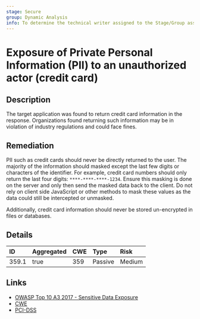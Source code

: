 ```yaml
---
stage: Secure
group: Dynamic Analysis
info: To determine the technical writer assigned to the Stage/Group associated with this page, see https://about.gitlab.com/handbook/engineering/ux/technical-writing/#assignments
---
```


# Exposure of Private Personal Information (PII) to an unauthorized actor (credit card)

## Description

The target application was found to return credit card information in the response. Organizations
found returning such information may be in violation of industry regulations and could face fines.

## Remediation

PII such as credit cards should never be directly returned to the user. The majority of the information should masked except
the last few digits or characters of the identifier. For example, credit card numbers should
only return the last four digits: `****-****-****-1234`. Ensure this masking is done on the server
and only then send the masked data back to the client. Do not rely on client side JavaScript or other methods
to mask these values as the data could still be intercepted or unmasked.

Additionally, credit card information should never be stored un-encrypted in files or databases.

## Details

| ID | Aggregated | CWE | Type | Risk |
|:---|:--------|:--------|:--------|:--------|
| 359.1 | true | 359 | Passive | Medium |

## Links

- [OWASP Top 10 A3 2017 - Sensitive Data Exposure](https://owasp.org/www-project-top-ten/2017/A3_2017-Sensitive_Data_Exposure)
- [CWE](https://cwe.mitre.org/data/definitions/359.html)
- [PCI-DSS](https://www.pcisecuritystandards.org/pdfs/pci_fs_data_storage.pdf)
